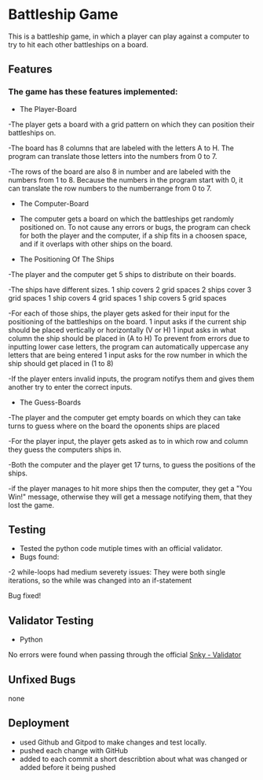 # Battleship Game

This is a battleship game, in which a player can play against a computer to try to hit each other battleships on a board.

## Features

### The game has these features implemented:

+ The Player-Board

-The player gets a board with a grid pattern on which they can position their battleships on.

-The board has 8 columns that are labeled with the letters A to H.
The program can translate those letters into the numbers from 0 to 7.

-The rows of the board are also 8 in number and are labeled with the numbers from 1 to 8.
Because the numbers in the program start with 0, it can translate the row numbers to the numberrange from 0 to 7.

+ The Computer-Board

- The computer gets a board on which the battleships get randomly positioned on.
To not cause any errors or bugs, the program can check for both the player and the computer, if a ship fits in a choosen space, and if it overlaps with other ships on the board.

+ The Positioning Of The Ships

-The player and the computer get 5 ships to distribute on their boards.

-The ships have different sizes.
1 ship covers 2 grid spaces
2 ships cover 3 grid spaces
1 ship covers 4 grid spaces
1 ship covers 5 grid spaces

-For each of those ships, the player gets asked for their input for the positioning of the battleships on the board.
1 input asks if the current ship should be placed vertically or horizontally (V or H)
1 input asks in what column the ship should be placed in (A to H)
To prevent from errors due to inputting lower case letters, the program can automatically uppercase any letters that are being entered
1 input asks for the row number in which the ship should get placed in (1 to 8)

-If the player enters invalid inputs, the program notifys them and gives them another try to enter the correct inputs.

+ The Guess-Boards

-The player and the computer get empty boards on which they can take turns to guess where on the board the oponents ships are placed

-For the player input, the player gets asked as to in which row and column they guess the computers ships in.

-Both the computer and the player get 17 turns, to guess the positions of the ships.

-if the player manages to hit more ships then the computer, they get a "You Win!" message, otherwise they will get a message notifying them, that they lost the game.

## Testing

+ Tested the python code mutiple times with an official validator.
+ Bugs found:

-2 while-loops had medium severety issues:
They were both single iterations, so the while was changed into an if-statement

Bug fixed!

## Validator Testing

+ Python

No errors were found when passing through the official [Snky - Validator](https://snyk.io/code-checker/python/)

## Unfixed Bugs

none

## Deployment

+ used Github and Gitpod to make changes and test locally.
+ pushed each change with GitHub
+ added to each commit a short describtion about what was changed or added before it being pushed